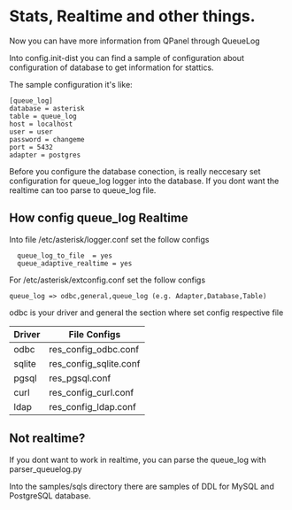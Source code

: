 # Stats, Realtime and other things.

Now you can have more information from QPanel through QueueLog

Into config.init-dist you can find a sample of configuration about configuration of database to get information for stattics.


The sample configuration it's like:


```
[queue_log]
database = asterisk
table = queue_log
host = localhost
user = user
password = changeme
port = 5432
adapter = postgres

```


Before you configure the database conection, is really neccesary set configuration for queue_log logger into the database. If you dont want the realtime can too parse to queue_log file.


## How config queue_log Realtime

Into file /etc/asterisk/logger.conf set the follow configs

```
  queue_log_to_file  = yes
  queue_adaptive_realtime = yes

```

For /etc/asterisk/extconfig.conf set the follow configs 


```
queue_log => odbc,general,queue_log (e.g. Adapter,Database,Table)

```

odbc is your driver and general the section where set config respective file 


| Driver | File Configs           |
|--------|------------------------|
| odbc   | res_config_odbc.conf   |
| sqlite | res_config_sqlite.conf |
| pgsql  | res_pgsql.conf         |
| curl   | res_config_curl.conf   |
| ldap   | res_config_ldap.conf   |



## Not realtime?

If you dont want to work in realtime, you can parse the queue_log with parser_queuelog.py

Into the  samples/sqls directory there are samples of DDL for MySQL and PostgreSQL database.

